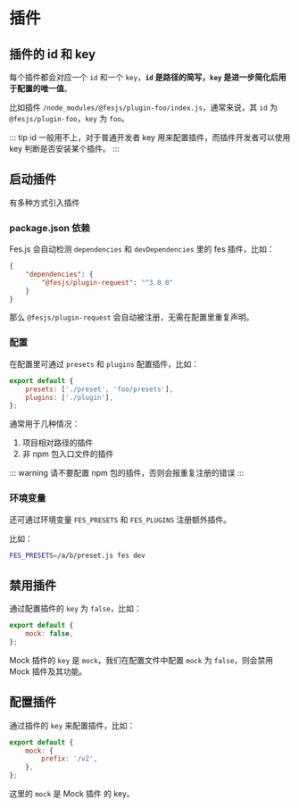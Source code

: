 # 插件

## 插件的 id 和 key

每个插件都会对应一个 `id` 和一个 `key`，**`id` 是路径的简写，`key` 是进一步简化后用于配置的唯一值**。

比如插件 `/node_modules/@fesjs/plugin-foo/index.js`，通常来说，其 `id` 为 `@fesjs/plugin-foo`，`key` 为 `foo`。

::: tip
id 一般用不上，对于普通开发者 key 用来配置插件，而插件开发者可以使用 key 判断是否安装某个插件。
:::

## 启动插件

有多种方式引入插件

### package.json 依赖

Fes.js 会自动检测 `dependencies` 和 `devDependencies` 里的 fes 插件，比如：

```json
{
    "dependencies": {
        "@fesjs/plugin-request": "^3.0.0"
    }
}
```

那么 `@fesjs/plugin-request` 会自动被注册，无需在配置里重复声明。

### 配置

在配置里可通过 `presets` 和 `plugins` 配置插件，比如：

```js
export default {
    presets: ['./preset', 'foo/presets'],
    plugins: ['./plugin'],
};
```

通常用于几种情况：

1. 项目相对路径的插件
2. 非 npm 包入口文件的插件

::: warning
请不要配置 npm 包的插件，否则会报重复注册的错误
:::

### 环境变量

还可通过环境变量 `FES_PRESETS` 和 `FES_PLUGINS` 注册额外插件。

比如：

```bash
FES_PRESETS=/a/b/preset.js fes dev
```

## 禁用插件

通过配置插件的 `key` 为 `false`，比如：

```js
export default {
    mock: false,
};
```

Mock 插件的 `key` 是 `mock`，我们在配置文件中配置 `mock` 为 `false`，则会禁用 Mock 插件及其功能。

## 配置插件

通过插件的 `key` 来配置插件，比如：

```js
export default {
    mock: {
        prefix: '/v2',
    },
};
```

这里的 `mock` 是 Mock 插件 的 key。
